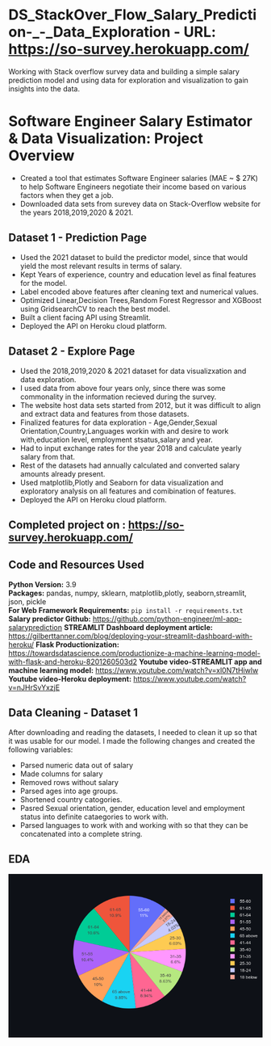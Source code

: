 # DS_StackOver_Flow_Salary_Prediction-_-_Data_Exploration - URL: https://so-survey.herokuapp.com/
Working with Stack overflow survey data and building a simple salary prediction model and using data for exploration and visualization to gain insights into the data.

# Software Engineer Salary Estimator & Data Visualization: Project Overview
* Created a tool that estimates Software Engineer salaries (MAE ~ $ 27K) to help Software Engineers negotiate their income based on  various factors
  when they get a job.
* Downloaded data sets from surevey data on Stack-Overflow website for the years 2018,2019,2020 & 2021.
## Dataset 1 - Prediction Page
* Used the 2021 dataset to build the predictor model, since that would yield the most relevant results in terms of salary.
* Kept Years of experience, country and education level as final features for the model.
* Label encoded above features after cleaning text and numerical values.
* Optimized Linear,Decision Trees,Random Forest Regressor and XGBoost using GridsearchCV to reach the best model.
* Built a client facing API using Streamlit.
* Deployed the API on Heroku cloud platform.
## Dataset 2 - Explore Page
* Used the 2018,2019,2020 & 2021 dataset for data visualizxation and data exploration.
* I used data from above four years only, since there was some commonality in the information recieved during the survey.
* The website host data sets started from 2012, but it was difficult to align and extract data and features from those datasets.
* Finalized features for data exploration - Age,Gender,Sexual Orientation,Country,Languages workin with and desire to work with,education level,
  employment stsatus,salary and year.
* Had to input exchange rates for the year 2018 and calculate yearly salary from that.
* Rest of the datasets had annually calculated and converted salary amounts already present.
* Used matplotlib,Plotly and Seaborn for data visualization and exploratory analysis on all features and comibination of features.
* Deployed the API on Heroku cloud platform.

## Completed project on : https://so-survey.herokuapp.com/

## Code and Resources Used
**Python Version:** 3.9  
**Packages:** pandas, numpy, sklearn, matplotlib,plotly, seaborn,streamlit, json, pickle  
**For Web Framework Requirements:**  ```pip install -r requirements.txt```  
**Salary predictor Github:** https://github.com/python-engineer/ml-app-salaryprediction
**STREAMLIT Dashboard deployment article:** https://gilberttanner.com/blog/deploying-your-streamlit-dashboard-with-heroku/
**Flask Productionization:** https://towardsdatascience.com/productionize-a-machine-learning-model-with-flask-and-heroku-8201260503d2
**Youtube video-STREAMLIT app and machine learning model:** https://www.youtube.com/watch?v=xl0N7tHiwlw
**Youtube video-Heroku deployment:** https://www.youtube.com/watch?v=nJHrSvYxzjE


## Data Cleaning - Dataset 1
After downloading and reading the datasets, I needed to clean it up so that it was usable for our model. I made the following changes and created the following variables:

*	Parsed numeric data out of salary
*	Made columns for salary
*	Removed rows without salary
*	Parsed ages into age groups.
*	Shortened country catogories.
*	Pasred Sexual orientation, gender, education level and employment status into definite cataegories to work with.
*	Parsed languages to work with and working with so that they can be concatenated into a complete string.


## EDA


![alt text](pie.png "Plotly Pie chart")

